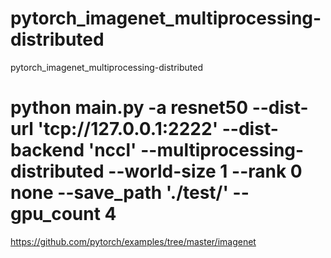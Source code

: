 # pytorch_imagenet_multiprocessing-distributed
pytorch_imagenet_multiprocessing-distributed

# python main.py -a resnet50 --dist-url 'tcp://127.0.0.1:2222' --dist-backend 'nccl' --multiprocessing-distributed --world-size 1 --rank 0 none --save_path './test/' --gpu_count 4

https://github.com/pytorch/examples/tree/master/imagenet
